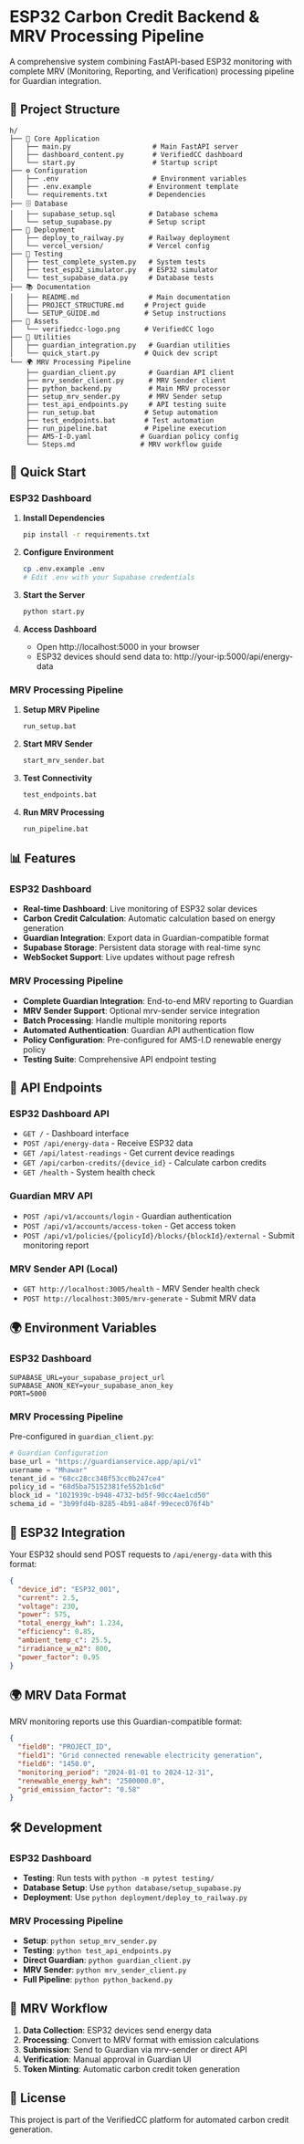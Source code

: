 # ESP32 Carbon Credit Backend & MRV Processing Pipeline

A comprehensive system combining FastAPI-based ESP32 monitoring with complete MRV (Monitoring, Reporting, and Verification) processing pipeline for Guardian integration.

## 📁 Project Structure

```
h/
├── 📄 Core Application
│   ├── main.py                    # Main FastAPI server
│   ├── dashboard_content.py       # VerifiedCC dashboard
│   └── start.py                   # Startup script
├── ⚙️ Configuration
│   ├── .env                       # Environment variables
│   ├── .env.example              # Environment template
│   └── requirements.txt          # Dependencies
├── 🗄️ Database
│   ├── supabase_setup.sql        # Database schema
│   └── setup_supabase.py         # Setup script
├── 🚀 Deployment
│   ├── deploy_to_railway.py      # Railway deployment
│   └── vercel_version/           # Vercel config
├── 🧪 Testing
│   ├── test_complete_system.py   # System tests
│   ├── test_esp32_simulator.py   # ESP32 simulator
│   └── test_supabase_data.py     # Database tests
├── 📚 Documentation
│   ├── README.md                 # Main documentation
│   ├── PROJECT_STRUCTURE.md     # Project guide
│   └── SETUP_GUIDE.md           # Setup instructions
├── 🎨 Assets
│   └── verifiedcc-logo.png      # VerifiedCC logo
├── 🔧 Utilities
│   ├── guardian_integration.py   # Guardian utilities
│   └── quick_start.py           # Quick dev script
└── 🌍 MRV Processing Pipeline
    ├── guardian_client.py        # Guardian API client
    ├── mrv_sender_client.py      # MRV Sender client
    ├── python_backend.py         # Main MRV processor
    ├── setup_mrv_sender.py       # MRV Sender setup
    ├── test_api_endpoints.py     # API testing suite
    ├── run_setup.bat            # Setup automation
    ├── test_endpoints.bat       # Test automation
    ├── run_pipeline.bat         # Pipeline execution
    ├── AMS-I-D.yaml            # Guardian policy config
    └── Steps.md                # MRV workflow guide
```

## 🚀 Quick Start

### ESP32 Dashboard
1. **Install Dependencies**
   ```bash
   pip install -r requirements.txt
   ```

2. **Configure Environment**
   ```bash
   cp .env.example .env
   # Edit .env with your Supabase credentials
   ```

3. **Start the Server**
   ```bash
   python start.py
   ```

4. **Access Dashboard**
   - Open http://localhost:5000 in your browser
   - ESP32 devices should send data to: http://your-ip:5000/api/energy-data

### MRV Processing Pipeline
1. **Setup MRV Pipeline**
   ```bash
   run_setup.bat
   ```

2. **Start MRV Sender**
   ```bash
   start_mrv_sender.bat
   ```

3. **Test Connectivity**
   ```bash
   test_endpoints.bat
   ```

4. **Run MRV Processing**
   ```bash
   run_pipeline.bat
   ```

## 📊 Features

### ESP32 Dashboard
- **Real-time Dashboard**: Live monitoring of ESP32 solar devices
- **Carbon Credit Calculation**: Automatic calculation based on energy generation
- **Guardian Integration**: Export data in Guardian-compatible format
- **Supabase Storage**: Persistent data storage with real-time sync
- **WebSocket Support**: Live updates without page refresh

### MRV Processing Pipeline
- **Complete Guardian Integration**: End-to-end MRV reporting to Guardian
- **MRV Sender Support**: Optional mrv-sender service integration
- **Batch Processing**: Handle multiple monitoring reports
- **Automated Authentication**: Guardian API authentication flow
- **Policy Configuration**: Pre-configured for AMS-I.D renewable energy policy
- **Testing Suite**: Comprehensive API endpoint testing

## 🔧 API Endpoints

### ESP32 Dashboard API
- `GET /` - Dashboard interface
- `POST /api/energy-data` - Receive ESP32 data
- `GET /api/latest-readings` - Get current device readings
- `GET /api/carbon-credits/{device_id}` - Calculate carbon credits
- `GET /health` - System health check

### Guardian MRV API
- `POST /api/v1/accounts/login` - Guardian authentication
- `POST /api/v1/accounts/access-token` - Get access token
- `POST /api/v1/policies/{policyId}/blocks/{blockId}/external` - Submit monitoring report

### MRV Sender API (Local)
- `GET http://localhost:3005/health` - MRV Sender health check
- `POST http://localhost:3005/mrv-generate` - Submit MRV data

## 🌍 Environment Variables

### ESP32 Dashboard
```env
SUPABASE_URL=your_supabase_project_url
SUPABASE_ANON_KEY=your_supabase_anon_key
PORT=5000
```

### MRV Processing Pipeline
Pre-configured in `guardian_client.py`:
```python
# Guardian Configuration
base_url = "https://guardianservice.app/api/v1"
username = "Mhawar"
tenant_id = "68cc28cc348f53cc0b247ce4"
policy_id = "68d5ba75152381fe552b1c6d"
block_id = "1021939c-b948-4732-bd5f-90cc4ae1cd50"
schema_id = "3b99fd4b-8285-4b91-a84f-99ecec076f4b"
```

## 📱 ESP32 Integration

Your ESP32 should send POST requests to `/api/energy-data` with this format:

```json
{
  "device_id": "ESP32_001",
  "current": 2.5,
  "voltage": 230,
  "power": 575,
  "total_energy_kwh": 1.234,
  "efficiency": 0.85,
  "ambient_temp_c": 25.5,
  "irradiance_w_m2": 800,
  "power_factor": 0.95
}
```

## 🌍 MRV Data Format

MRV monitoring reports use this Guardian-compatible format:

```json
{
  "field0": "PROJECT_ID",
  "field1": "Grid connected renewable electricity generation",
  "field6": "1450.0",
  "monitoring_period": "2024-01-01 to 2024-12-31",
  "renewable_energy_kwh": "2500000.0",
  "grid_emission_factor": "0.58"
}
```

## 🛠️ Development

### ESP32 Dashboard
- **Testing**: Run tests with `python -m pytest testing/`
- **Database Setup**: Use `python database/setup_supabase.py`
- **Deployment**: Use `python deployment/deploy_to_railway.py`

### MRV Processing Pipeline
- **Setup**: `python setup_mrv_sender.py`
- **Testing**: `python test_api_endpoints.py`
- **Direct Guardian**: `python guardian_client.py`
- **MRV Sender**: `python mrv_sender_client.py`
- **Full Pipeline**: `python python_backend.py`

## 🔄 MRV Workflow

1. **Data Collection**: ESP32 devices send energy data
2. **Processing**: Convert to MRV format with emission calculations
3. **Submission**: Send to Guardian via mrv-sender or direct API
4. **Verification**: Manual approval in Guardian UI
5. **Token Minting**: Automatic carbon credit token generation

## 📄 License

This project is part of the VerifiedCC platform for automated carbon credit generation.